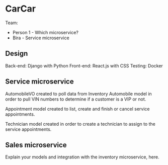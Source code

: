 # CarCar

Team:

* Person 1 - Which microservice?
* Bira - Service microservice

## Design
Back-end: Django with Python
Front-end: React.js with CSS
Testing: Docker

## Service microservice

AutomobileVO created to poll data from Inventory Automobile model in order to pull VIN numbers to determine if a customer is a VIP or not.

Appointment model created to list, create and finish or cancel service appointments.

Technician model created in order to create a technician to assign to the service appointments.

## Sales microservice

Explain your models and integration with the inventory
microservice, here.
